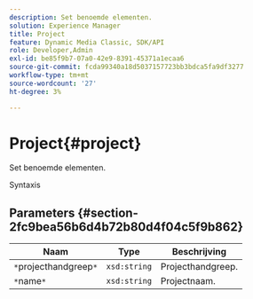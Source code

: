 ```yaml
---
description: Set benoemde elementen.
solution: Experience Manager
title: Project
feature: Dynamic Media Classic, SDK/API
role: Developer,Admin
exl-id: be85f9b7-07a0-42e9-8391-45371a1ecaa6
source-git-commit: fcda99340a18d5037157723bb3bdca5fa9df3277
workflow-type: tm+mt
source-wordcount: '27'
ht-degree: 3%

---
```


# Project{#project}

Set benoemde elementen.

Syntaxis

## Parameters {#section-2fc9bea56b6d4b72b80d4f04c5f9b862}

| Naam | Type | Beschrijving |
|---|---|---|
| `*`projecthandgreep`*` | `xsd:string` | Projecthandgreep. |
| `*`name`*` | `xsd:string` | Projectnaam. |

